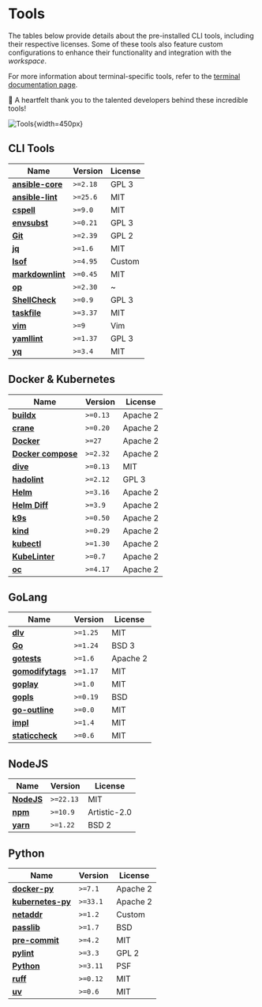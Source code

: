 # Tools

The tables below provide details about the pre-installed CLI tools, including their respective
licenses.
Some of these tools also feature custom configurations to enhance their functionality and
integration with the *workspace*.

For more information about terminal-specific tools, refer to the
[terminal documentation page](/editor/terminal#licenses).

👏 A heartfelt thank you to the talented developers behind these incredible tools!

![Tools](/home/tools.png){width=450px}

## CLI Tools

| Name                 | Version  | License |
| -------------------- | -------- | ------- |
| **[ansible-core][]** | `>=2.18` | GPL 3   |
| **[ansible-lint][]** | `>=25.6` | MIT     |
| **[cspell][]**       | `>=9.0`  | MIT     |
| **[envsubst][gpl]**  | `>=0.21` | GPL 3   |
| **[Git][]**          | `>=2.39` | GPL 2   |
| **[jq][]**           | `>=1.6`  | MIT     |
| **[lsof][]**         | `>=4.95` | Custom  |
| **[markdownlint][]** | `>=0.45` | MIT     |
| **[op][]**           | `>=2.30` | ~       |
| **[ShellCheck][]**   | `>=0.9`  | GPL 3   |
| **[taskfile][]**     | `>=3.37` | MIT     |
| **[vim][]**          | `>=9`    | Vim     |
| **[yamllint][]**     | `>=1.37` | GPL 3   |
| **[yq][]**           | `>=3.4`  | MIT     |

## Docker & Kubernetes

| Name                   | Version  | License  |
| ---------------------- | -------- | -------- |
| **[buildx][]**         | `>=0.13` | Apache 2 |
| **[crane][]**          | `>=0.20` | Apache 2 |
| **[Docker][]**         | `>=27`   | Apache 2 |
| **[Docker compose][]** | `>=2.32` | Apache 2 |
| **[dive][]**           | `>=0.13` | MIT      |
| **[hadolint][]**       | `>=2.12` | GPL 3    |
| **[Helm][]**           | `>=3.16` | Apache 2 |
| **[Helm Diff][]**      | `>=3.9`  | Apache 2 |
| **[k9s][]**            | `>=0.50` | Apache 2 |
| **[kind][]**           | `>=0.29` | Apache 2 |
| **[kubectl][]**        | `>=1.30` | Apache 2 |
| **[KubeLinter][]**     | `>=0.7`  | Apache 2 |
| **[oc][]**             | `>=4.17` | Apache 2 |

## GoLang

| Name                 | Version  | License  |
| -------------------- | -------- | -------- |
| **[dlv][]**          | `>=1.25` | MIT      |
| **[Go][]**           | `>=1.24` | BSD 3    |
| **[gotests][]**      | `>=1.6`  | Apache 2 |
| **[gomodifytags][]** | `>=1.17` | MIT      |
| **[goplay][]**       | `>=1.0`  | MIT      |
| **[gopls][]**        | `>=0.19` | BSD      |
| **[go-outline][]**   | `>=0.0`  | MIT      |
| **[impl][]**         | `>=1.4`  | MIT      |
| **[staticcheck][]**  | `>=0.6`  | MIT      |

## NodeJS

| Name           | Version   | License      |
| -------------- | --------- | ------------ |
| **[NodeJS][]** | `>=22.13` | MIT          |
| **[npm][]**    | `>=10.9`  | Artistic-2.0 |
| **[yarn][]**   | `>=1.22`  | BSD 2        |

## Python

| Name                  | Version  | License  |
| --------------------- | -------- | -------- |
| **[docker-py][]**     | `>=7.1`  | Apache 2 |
| **[kubernetes-py][]** | `>=33.1` | Apache 2 |
| **[netaddr][]**       | `>=1.2`  | Custom   |
| **[passlib][]**       | `>=1.7`  | BSD      |
| **[pre-commit][]**    | `>=4.2`  | MIT      |
| **[pylint][]**        | `>=3.3`  | GPL 2    |
| **[Python][]**        | `>=3.11` | PSF      |
| **[ruff][]**          | `>=0.12` | MIT      |
| **[uv][]**            | `>=0.6`  | MIT      |

[ansible-core]: https://github.com/ansible/ansible
[ansible-lint]: https://github.com/ansible-community/ansible-lint
[buildx]: https://github.com/docker/buildx
[crane]: https://github.com/google/go-containerregistry
[cspell]: https://github.com/streetsidesoftware/cspell
[dive]: https://github.com/wagoodman/dive
[dlv]: https://github.com/go-delve/delve/cmd/dlv
[Docker]: https://docs.docker.com/engine
[Docker compose]: https://github.com/docker/compose
[docker-py]: https://github.com/docker/docker-py
[Git]: https://git-scm.com/about/free-and-open-source
[Go]: https://github.com/golang/go
[gotests]: https://github.com/cweill/gotests/gotests
[gomodifytags]: https://github.com/fatih/gomodifytags
[goplay]: https://github.com/haya14busa/goplay/cmd/goplay
[gopls]: https://github.com/golang/tools
[go-outline]: https://github.com/ramya-rao-a/go-outline
[gpl]: https://gnu.org/licenses/gpl.html
[hadolint]: https://github.com/hadolint/hadolint
[Helm]: https://github.com/helm/helm
[Helm Diff]: https://github.com/databus23/helm-diff
[impl]: https://github.com/josharian/impl
[k9s]: https://github.com/derailed/k9s
[kind]: https://github.com/kubernetes-sigs/kind
[kubectl]: https://github.com/kubernetes/kubectl
[KubeLinter]: https://github.com/stackrox/kube-linter
[kubernetes-py]: https://github.com/kubernetes-client/python
[jq]: https://jqlang.github.io/jq
[lsof]: https://github.com/lsof-org/lsof
[markdownlint]: https://github.com/igorshubovych/markdownlint-cli
[netaddr]: https://github.com/netaddr/netaddr
[NodeJS]: https://github.com/nodejs/node
[npm]: https://github.com/npm/cli
[oc]: https://github.com/openshift/oc
[op]: https://developer.1password.com/docs/cli
[passlib]: https://foss.heptapod.net/python-libs/passlib
[pre-commit]: https://github.com/pre-commit/pre-commit
[pylint]: https://github.com/PyCQA/pylint
[Python]: https://python.org
[ruff]: https://github.com/charliermarsh/ruff
[ShellCheck]: https://github.com/koalaman/shellcheck
[staticcheck]: https://github.com/dominikh/go-tools
[taskfile]: https://github.com/go-task/task
[uv]: https://github.com/astral-sh/uv
[vim]: https://github.com/vim/vim
[yamllint]: https://github.com/adrienverge/yamllint
[yarn]: https://github.com/yarnpkg/yarn
[yq]: https://github.com/kislyuk/yq
